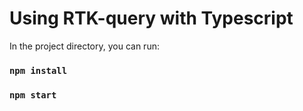 # Using RTK-query with Typescript

In the project directory, you can run:

### `npm install`

### `npm start`

